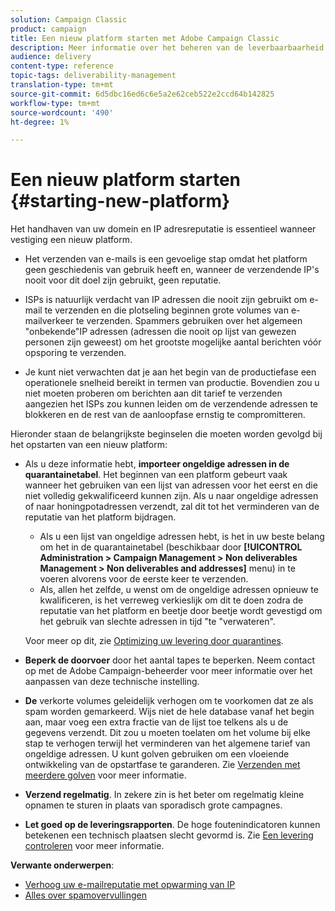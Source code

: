 ```yaml
---
solution: Campaign Classic
product: campaign
title: Een nieuw platform starten met Adobe Campaign Classic
description: Meer informatie over het beheren van de leverbaarbaarheid bij het starten van een nieuw platform met Adobe Campaign Classic.
audience: delivery
content-type: reference
topic-tags: deliverability-management
translation-type: tm+mt
source-git-commit: 6d5dbc16ed6c6e5a2e62ceb522e2ccd64b142825
workflow-type: tm+mt
source-wordcount: '490'
ht-degree: 1%

---
```



# Een nieuw platform starten {#starting-new-platform}

Het handhaven van uw domein en IP adresreputatie is essentieel wanneer vestiging een nieuw platform.

* Het verzenden van e-mails is een gevoelige stap omdat het platform geen geschiedenis van gebruik heeft en, wanneer de verzendende IP&#39;s nooit voor dit doel zijn gebruikt, geen reputatie.

* ISPs is natuurlijk verdacht van IP adressen die nooit zijn gebruikt om e-mail te verzenden en die plotseling beginnen grote volumes van e-mailverkeer te verzenden. Spammers gebruiken over het algemeen &quot;onbekende&quot;IP adressen (adressen die nooit op lijst van gewezen personen zijn geweest) om het grootste mogelijke aantal berichten vóór opsporing te verzenden.

* Je kunt niet verwachten dat je aan het begin van de productiefase een operationele snelheid bereikt in termen van productie. Bovendien zou u niet moeten proberen om berichten aan dit tarief te verzenden aangezien het ISPs zou kunnen leiden om de verzendende adressen te blokkeren en de rest van de aanloopfase ernstig te compromitteren.

Hieronder staan de belangrijkste beginselen die moeten worden gevolgd bij het opstarten van een nieuw platform:

* Als u deze informatie hebt, **importeer ongeldige adressen in de quarantainetabel**.
Het beginnen van een platform gebeurt vaak wanneer het gebruiken van een lijst van adressen voor het eerst en die niet volledig gekwalificeerd kunnen zijn. Als u naar ongeldige adressen of naar honingpotadressen verzendt, zal dit tot het verminderen van de reputatie van het platform bijdragen.

   * Als u een lijst van ongeldige adressen hebt, is het in uw beste belang om het in de quarantainetabel (beschikbaar door **[!UICONTROL Administration > Campaign Management > Non deliverables Management > Non deliverables and addresses]** menu) in te voeren alvorens voor de eerste keer te verzenden.
   * Als, allen het zelfde, u wenst om de ongeldige adressen opnieuw te kwalificeren, is het verreweg verkieslijk om dit te doen zodra de reputatie van het platform en beetje door beetje wordt gevestigd om het gebruik van slechte adressen in tijd &quot;te &quot;verwateren&quot;.

   Voor meer op dit, zie [Optimizing uw levering door quarantines](../../delivery/using/understanding-quarantine-management.md#optimizing-your-delivery-through-quarantines).
* **Beperk de doorvoer** door het aantal tapes te beperken. Neem contact op met de Adobe Campaign-beheerder voor meer informatie over het aanpassen van deze technische instelling.
* **De** verkorte volumes geleidelijk verhogen om te voorkomen dat ze als spam worden gemarkeerd. Wijs niet de hele database vanaf het begin aan, maar voeg een extra fractie van de lijst toe telkens als u de gegevens verzendt. Dit zou u moeten toelaten om het volume bij elke stap te verhogen terwijl het verminderen van het algemene tarief van ongeldige adressen. U kunt golven gebruiken om een vloeiende ontwikkeling van de opstartfase te garanderen. Zie [Verzenden met meerdere golven](../../delivery/using/steps-sending-the-delivery.md#sending-using-multiple-waves) voor meer informatie.
* **Verzend regelmatig**. In zekere zin is het beter om regelmatig kleine opnamen te sturen in plaats van sporadisch grote campagnes.
* **Let goed op de leveringsrapporten**. De hoge foutenindicatoren kunnen betekenen een technisch plaatsen slecht gevormd is. Zie [Een levering controleren](../../delivery/using/about-delivery-monitoring.md) voor meer informatie.

**Verwante onderwerpen**:
* [Verhoog uw e-mailreputatie met opwarming van IP](https://helpx.adobe.com/campaign/kb/increase-email-rep-ip-warming.html)
* [Alles over spamovervullingen](https://helpx.adobe.com/campaign/kb/spam-traps.html)
